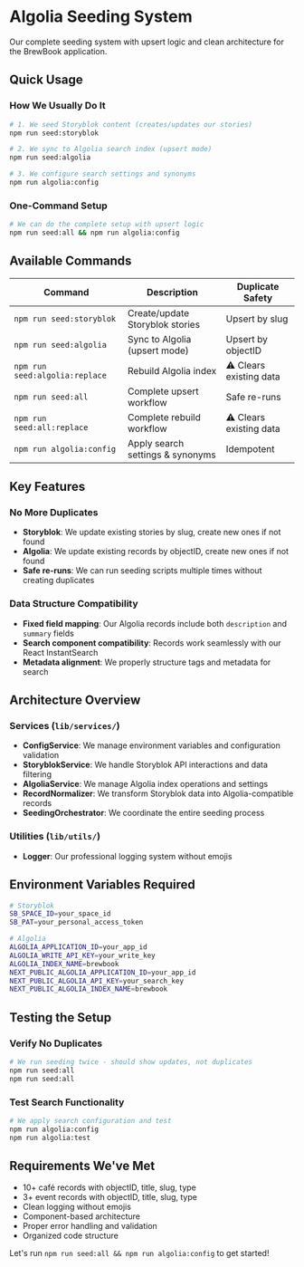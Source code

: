 # Algolia Seeding System

Our complete seeding system with upsert logic and clean architecture for the BrewBook application.

## Quick Usage

### **How We Usually Do It**
```bash
# 1. We seed Storyblok content (creates/updates our stories)
npm run seed:storyblok

# 2. We sync to Algolia search index (upsert mode)
npm run seed:algolia

# 3. We configure search settings and synonyms
npm run algolia:config
```

### **One-Command Setup**
```bash
# We can do the complete setup with upsert logic
npm run seed:all && npm run algolia:config
```

## Available Commands

| Command | Description | Duplicate Safety |
|---------|-------------|------------------|
| `npm run seed:storyblok` | Create/update Storyblok stories | Upsert by slug |
| `npm run seed:algolia` | Sync to Algolia (upsert mode) | Upsert by objectID |
| `npm run seed:algolia:replace` | Rebuild Algolia index | ⚠️ Clears existing data |
| `npm run seed:all` | Complete upsert workflow | Safe re-runs |
| `npm run seed:all:replace` | Complete rebuild workflow | ⚠️ Clears existing data |
| `npm run algolia:config` | Apply search settings & synonyms | Idempotent |

## Key Features

### No More Duplicates
- **Storyblok**: We update existing stories by slug, create new ones if not found
- **Algolia**: We update existing records by objectID, create new ones if not found
- **Safe re-runs**: We can run seeding scripts multiple times without creating duplicates

### Data Structure Compatibility
- **Fixed field mapping**: Our Algolia records include both `description` and `summary` fields
- **Search component compatibility**: Records work seamlessly with our React InstantSearch
- **Metadata alignment**: We properly structure tags and metadata for search

## Architecture Overview

### Services (`lib/services/`)
- **ConfigService**: We manage environment variables and configuration validation
- **StoryblokService**: We handle Storyblok API interactions and data filtering
- **AlgoliaService**: We manage Algolia index operations and settings
- **RecordNormalizer**: We transform Storyblok data into Algolia-compatible records
- **SeedingOrchestrator**: We coordinate the entire seeding process

### Utilities (`lib/utils/`)
- **Logger**: Our professional logging system without emojis

## Environment Variables Required

```bash
# Storyblok
SB_SPACE_ID=your_space_id
SB_PAT=your_personal_access_token

# Algolia
ALGOLIA_APPLICATION_ID=your_app_id
ALGOLIA_WRITE_API_KEY=your_write_key
ALGOLIA_INDEX_NAME=brewbook
NEXT_PUBLIC_ALGOLIA_APPLICATION_ID=your_app_id
NEXT_PUBLIC_ALGOLIA_API_KEY=your_search_key
NEXT_PUBLIC_ALGOLIA_INDEX_NAME=brewbook
```

## Testing the Setup

### **Verify No Duplicates**
```bash
# We run seeding twice - should show updates, not duplicates
npm run seed:all
npm run seed:all
```

### **Test Search Functionality**
```bash
# We apply search configuration and test
npm run algolia:config
npm run algolia:test
```

## Requirements We've Met

- 10+ café records with objectID, title, slug, type
- 3+ event records with objectID, title, slug, type
- Clean logging without emojis
- Component-based architecture
- Proper error handling and validation
- Organized code structure

Let's run `npm run seed:all && npm run algolia:config` to get started!